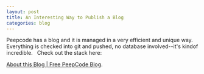 ```yaml
---
layout: post
title: An Interesting Way to Publish a Blog
categories: blog
---
```

Peepcode has a blog and it is managed in a very efficient and unique way.  Everything is checked into git and pushed, no database involved--it's kindof incredible.   Check out the stack here:

<a href="http://blog.peepcode.com/tutorials/2010/about-this-blog">About this Blog | Free PeepCode Blog</a>.
